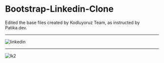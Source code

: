 # Bootstrap-Linkedin-Clone
Edited the base files created by Kodluyoruz Team, as instructed by Patika.dev.
 <hr>
 
 ![linkedin](https://user-images.githubusercontent.com/94052771/152530372-f614185c-35f5-4787-8251-beef132de55a.png)
 
<hr>

![lk2](https://user-images.githubusercontent.com/94052771/152530457-668fb6ba-ba1d-4f95-b289-7c04eb6d32a0.png)

